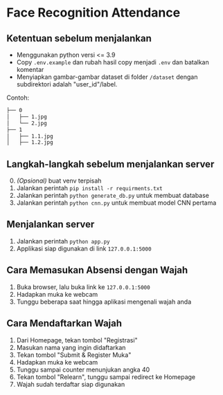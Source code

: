 # Face Recognition Attendance

## Ketentuan sebelum menjalankan
- Menggunakan python versi <= 3.9 
- Copy `.env.example` dan rubah hasil copy menjadi `.env` dan batalkan komentar 
- Menyiapkan gambar-gambar dataset di folder `/dataset` dengan subdirektori adalah "user_id"/label.

Contoh:
```bash
├── 0
│   ├── 1.jpg
│   └── 2.jpg
├── 1
│   ├── 1.1.jpg
│   ├── 1.2.jpg
```
## Langkah-langkah sebelum menjalankan server
0. *(Opsional)* buat venv terpisah 
1. Jalankan perintah `pip install -r requirments.txt`
2. Jalankan perintah `python generate_db.py` untuk membuat database
3. Jalankan perintah `python cnn.py` untuk membuat model CNN pertama

## Menjalankan server
1. Jalankan perintah `python app.py`
2. Applikasi siap digunakan di link `127.0.0.1:5000`

## Cara Memasukan Absensi dengan Wajah
1. Buka browser, lalu buka link ke `127.0.0.1:5000`
2. Hadapkan muka ke webcam
3. Tunggu beberapa saat hingga aplikasi mengenali wajah anda

## Cara Mendaftarkan Wajah
1. Dari Homepage, tekan tombol "Registrasi"
2. Masukan nama yang ingin didaftarkan
3. Tekan tombol "Submit & Register Muka"
4. Hadapkan muka ke webcam
5. Tunggu sampai counter menunjukan angka 40
6. Tekan tombol "Relearn", tunggu sampai redirect ke Homepage
7. Wajah sudah terdaftar siap digunakan
